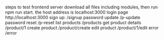 steps to test frontend server
download all files including modules, then run npm run start. the host address is localhost:3000
login page http://localhost:3000
sign up: /signup
password update /p-update
password reset /p-reset
list products /products
get product details /product/1
create product /product/create
edit product /product/1/edit
error /error
